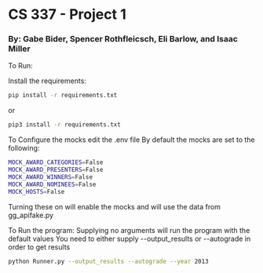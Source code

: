 # CS 337 - Project 1
### By: Gabe Bider, Spencer Rothfleicsch, Eli Barlow, and Isaac Miller

To Run:

Install the requirements:

```bash
pip install -r requirements.txt
```
or
```bash
pip3 install -r requirements.txt
```

To Configure the mocks edit the .env file
By default the mocks are set to the following:

```bash
MOCK_AWARD_CATEGORIES=False
MOCK_AWARD_PRESENTERS=False
MOCK_AWARD_WINNERS=False
MOCK_AWARD_NOMINEES=False
MOCK_HOSTS=False
```
Turning these on will enable the mocks and will use the data from gg_apifake.py

To Run the program:
Supplying no arguments will run the program with the default values
You need to either supply --output_results or --autograde in order to get results

```bash
python Runner.py --output_results --autograde --year 2013
```
